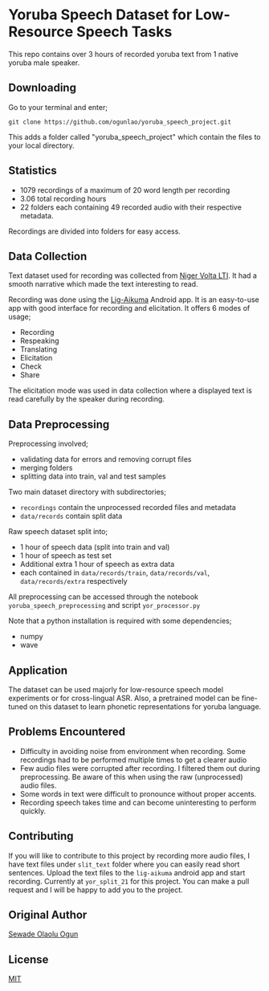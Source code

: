 # Yoruba Speech Dataset for Low-Resource Speech Tasks

This repo contains over 3 hours of recorded yoruba text from 1 native yoruba male speaker.

## Downloading

Go to your terminal and enter;

```git
git clone https://github.com/ogunlao/yoruba_speech_project.git
```

This adds a folder called "yoruba_speech_project" which contain the files to your local directory.

## Statistics

- 1079 recordings of a maximum of 20 word length per recording
- 3.06 total recording hours
- 22 folders each containing 49 recorded audio with their respective metadata.

Recordings are divided into folders for easy access.

## Data Collection

Text dataset used for recording was collected from [Niger Volta LTI](https://github.com/Niger-Volta-LTI/yoruba-text/blob/master/TheYorubaBlog/theyorubablog_dot_com.raw.txt). It had a smooth narrative which made the text interesting to read.

Recording was done using the [Lig-Aikuma](https://lig-aikuma.imag.fr/tutorial/) Android app. It is an easy-to-use app with good interface for recording and elicitation. It offers 6 modes of usage;

- Recording
- Respeaking
- Translating
- Elicitation
- Check
- Share

The elicitation mode was used in data collection where a displayed text is read carefully by the speaker during recording.

## Data Preprocessing

Preprocessing involved;

- validating data for errors and removing corrupt files
- merging folders
- splitting data into train, val and test samples

Two main dataset directory with subdirectories;

- `recordings` contain the unprocessed recorded files and metadata
- `data/records` contain split data

Raw speech dataset split into;

- 1 hour of speech data (split into train and val)
- 1 hour of speech as test set
- Additional extra 1 hour of speech as extra data
- each contained in `data/records/train`, `data/records/val`, `data/records/extra` respectively

All preprocessing can be accessed through the notebook `yoruba_speech_preprocessing` and script `yor_processor.py`

Note that a python installation is required with some dependencies;

- numpy
- wave

## Application

The dataset can be used majorly for low-resource speech model experiments or for cross-lingual ASR. Also, a pretrained model can be fine-tuned on this dataset to learn phonetic representations for yoruba language.

## Problems Encountered

- Difficulty in avoiding noise from environment when recording. Some recordings had to be performed multiple times to get a clearer audio
- Few audio files were corrupted after recording. I filtered them out during preprocessing. Be aware of this when using the raw (unprocessed) audio files.
- Some words in text were difficult to pronounce without proper accents.
- Recording speech takes time and can become uninteresting to perform quickly.

## Contributing

If you will like to contribute to this project by recording more audio files, I have text files under `slit_text` folder where you can easily read short sentences. Upload the text files to the `lig-aikuma` android app and start recording. Currently at `yor_split_21` for this project. You can make a pull request and I will be happy to add you to the project.

## Original Author

[Sewade Olaolu Ogun](http://ogunlao.github.io/)

## License

[MIT](https://choosealicense.com/licenses/mit/)